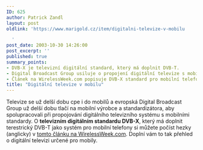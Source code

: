 ```yaml
---
ID: 625
author: Patrick Zandl
layout: post
oldlink: 'https://www.marigold.cz/item/digitalni-televize-v-mobilu

  '
post_date: 2003-10-30 14:26:00
post_excerpt: ''
published: true
summary_points:
- DVB-X je televizní digitální standard, který má doplnit DVB-T.
- Digital Broadcast Group usiluje o propojení digitální televize s mobilními standardy.
- Článek na WirelessWeek.com popisuje DVB-X standard pro mobilní telefony.
title: "Digitální televize v mobilu"
---
```


Televize se už delší dobu cpe i do mobilů a evropská Digital Broadcast Group už delší dobu tlačí na mobilní výrobce a standardizátora, aby spolupracovali při propojování digitálního televizního systému s mobilními standardy. O <STRONG>televizním digitálním standardu DVB-X</STRONG>, který má doplnit terestrický DVB-T jako systém pro mobilní telefony si můžete počíst hezky (anglicky)&#160;v <A href="http://www.wirelessweek.com/index.asp?layout=story&amp;articleId=NEc0310011.0mp&amp;verticalID=148&amp;vertical=Industry+Trends" target=_blank>tomto článku na WirelessWeek.com</A>. Doplní vám to tak přehled o digitální televizi určené pro mobily.